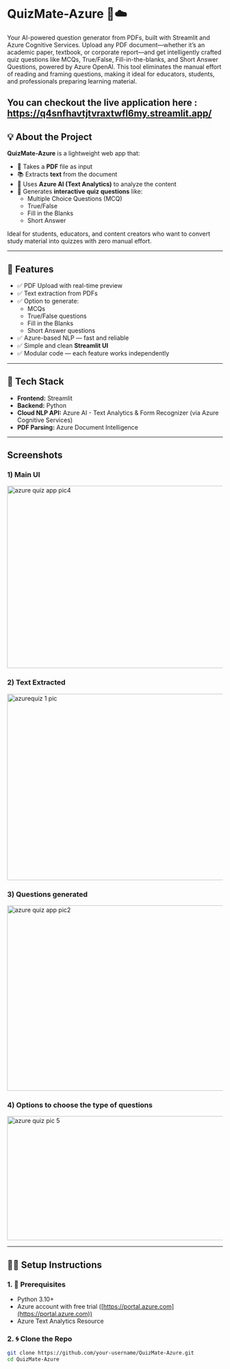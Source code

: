 # QuizMate-Azure 🧠☁️  
Your AI-powered question generator from PDFs, built with Streamlit and Azure Cognitive Services. Upload any PDF document—whether it’s an academic paper, textbook, or corporate report—and get intelligently crafted quiz questions like MCQs, True/False, Fill-in-the-blanks, and Short Answer Questions, powered by Azure OpenAI. This tool eliminates the manual effort of reading and framing questions, making it ideal for educators, students, and professionals preparing learning material.

You can checkout the live application here : https://q4snfhavtjtvraxtwfl6my.streamlit.app/
---



## 💡 About the Project

**QuizMate-Azure** is a lightweight web app that:
- 📄 Takes a **PDF** file as input
- 📚 Extracts **text** from the document
- 🤖 Uses **Azure AI (Text Analytics)** to analyze the content
- 📝 Generates **interactive quiz questions** like:
  - Multiple Choice Questions (MCQ)
  - True/False
  - Fill in the Blanks
  - Short Answer

Ideal for students, educators, and content creators who want to convert study material into quizzes with zero manual effort.

---

## 🚀 Features

- ✅ PDF Upload with real-time preview
- ✅ Text extraction from PDFs
- ✅ Option to generate:
  - MCQs
  - True/False questions
  - Fill in the Blanks
  - Short Answer questions
- ✅ Azure-based NLP — fast and reliable
- ✅ Simple and clean **Streamlit UI**
- ✅ Modular code — each feature works independently

---

## 🧱 Tech Stack

- **Frontend:** Streamlit
- **Backend:** Python
- **Cloud NLP API:** Azure AI - Text Analytics & Form Recognizer (via Azure Cognitive Services)
- **PDF Parsing:** Azure Document Intelligence

---

## Screenshots

### 1) Main UI
<img width="959" height="426" alt="azure quiz app pic4" src="https://github.com/user-attachments/assets/8bf50b5e-21bc-4e14-9844-091e45cd45cd" />

### 2) Text Extracted
<img width="958" height="435" alt="azurequiz 1 pic" src="https://github.com/user-attachments/assets/79da4ea9-b839-4bc2-86a2-381e744bdbbe" />

### 3) Questions generated
<img width="959" height="433" alt="azure quiz app pic2" src="https://github.com/user-attachments/assets/b66742e2-33ef-45c1-a119-24428c518fce" />

### 4) Options to choose the type of questions
<img width="953" height="290" alt="azure quiz pic 5" src="https://github.com/user-attachments/assets/6b66726e-adec-44c6-b813-ca33c127ac60" />


---


## 🧑‍💻 Setup Instructions

### 1. 🔧 Prerequisites

- Python 3.10+
- Azure account with free trial ([https://portal.azure.com](https://portal.azure.com))
- Azure Text Analytics Resource

### 2. 🌀 Clone the Repo

```bash
git clone https://github.com/your-username/QuizMate-Azure.git
cd QuizMate-Azure
